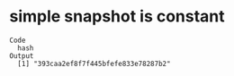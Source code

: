 # simple snapshot is constant

    Code
      hash
    Output
      [1] "393caa2ef8f7f445bfefe833e78287b2"

